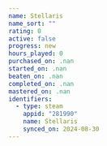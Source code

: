 ```yaml
---
name: Stellaris
name_sort: ""
rating: 0
active: false
progress: new
hours_played: 0
purchased_on: .nan
started_on: .nan
beaten_on: .nan
completed_on: .nan
mastered_on: .nan
identifiers:
  - type: steam
    appid: "281990"
    name: Stellaris
    synced_on: 2024-08-30
---
```


